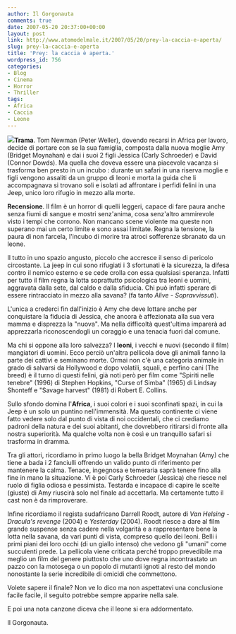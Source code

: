 ```yaml
---
author: Il Gorgonauta
comments: true
date: 2007-05-20 20:37:00+00:00
layout: post
link: http://www.atomodelmale.it/2007/05/20/prey-la-caccia-e-aperta/
slug: prey-la-caccia-e-aperta
title: 'Prey: la caccia è aperta.'
wordpress_id: 756
categories:
- Blog
- Cinema
- Horror
- Thriller
tags:
- Africa
- Caccia
- Leone
---
```


![](http://www.atomodelmale.it/wp-content/uploads/2008/10/prey.jpg)**Trama**. Tom Newman (Peter Weller), dovendo recarsi in Africa per lavoro, decide di portare con se la sua famiglia, composta dalla nuova moglie Amy (Bridget Moynahan) e dai i suoi 2 figli Jessica (Carly Schroeder) e David (Connor Dowds). Ma quella che doveva essere una piacevole vacanza si trasforma ben presto in un incubo : durante un safari in una riserva moglie e figli vengono assaliti da un gruppo di leoni e morta la guida che li accompagnava si trovano soli e isolati ad affrontare i perfidi felini in una Jeep, unico loro rifugio in mezzo alla morte.

**Recensione**. Il film è un horror di quelli leggeri, capace di fare paura anche senza fiumi di sangue e mostri senz'anima, cosa senz'altro ammirevole visto i tempi che corrono. Non mancano scene violente ma queste non superano mai un certo limite e sono assai limitate. Regna la tensione, la paura di non farcela, l'incubo di morire tra atroci sofferenze sbranato da un leone.

Il tutto in uno spazio angusto, piccolo che accresce il senso di pericolo circostante. La jeep in cui sono rifugiati i 3 sfortunati è la sicurezza, la difesa contro il nemico esterno e se cede crolla con essa qualsiasi speranza. Infatti per tutto il film regna la lotta soprattutto psicologica tra leoni e uomini, aggravata dalla sete, dal caldo e dalla sfiducia. Chi può infatti sperare di essere rintracciato in mezzo alla savana? (fa tanto _Alive - Sopravvissuti_).

<!-- more -->


L'unica a crederci fin dall'inizio è Amy che deve lottare anche per conquistare la fiducia di Jessica, che ancora è affezionata alla sua vera mamma e disprezza la "nuova". Ma nella difficoltà quest'ultima imparerà ad apprezzarla riconoscendogli un coraggio e una tenacia fuori dal comune.

Ma chi si oppone alla loro salvezza? I **leoni**, i vecchi e nuovi (secondo il film) mangiatori di uomini. Ecco perciò un'altra pellicola dove gli animali fanno la parte dei cattivi e seminano morte. Ormai non c'è una categoria animale in grado di salvarsi da Hollywood e dopo volatili, squali, e perfino cani (The breed) è il turno di questi felini, già noti però per film come "Spiriti nelle tenebre" (1996) di Stephen Hopkins, "Curse of Simba" (1965) di Lindsay Shonteff e "Savage harvest" (1981) di Robert E. Collins.

Sullo sfondo domina l'**Africa**, i suoi colori e i suoi sconfinati spazi, in cui la Jeep è un solo un puntino nell'immensità. Ma questo continente ci viene fatto vedere solo dal punto di vista di noi occidentali, che ci crediamo padroni della natura e dei suoi abitanti, che dovrebbero ritirarsi di fronte alla nostra superiorità. Ma qualche volta non è così e un tranquillo safari si trasforma in dramma.

Tra gli attori, ricordiamo in primo luogo la bella Bridget Moynahan (Amy) che tiene a bada i 2 fanciulli offrendo un valido punto di riferimento per mantenere la calma. Tenace, ingegnosa e temeraria saprà tenere fino alla fine in mano la situazione. Vi è poi Carly Schroeder (Jessica) che riesce nel ruolo di figlia odiosa e pessimista. Testarda e incapace di capire le scelte (giuste) di Amy riuscirà solo nel finale ad accettarla. Ma certamente tutto il cast non è da rimproverare.

Infine ricordiamo il regista sudafricano Darrell Roodt, autore di _Van Helsing - Dracula's revenge_ (2004) e _Yesterday_ (2004). Roodt riesce a dare al film grande suspense senza cadere nella volgarità e a rappresentare bene la lotta nella savana, da vari punti di vista, compreso quello dei leoni. Belli i primi piani dei loro occhi (di un giallo intenso) che vedono gli "umani" come succulenti prede. La pellicola viene criticata perché troppo prevedibile ma meglio un film del genere piuttosto che uno dove regna incontrastato un pazzo con la motosega o un popolo di mutanti ignoti al resto del mondo nonostante la serie incredibile di omicidi che commettono.

Volete sapere il finale? Non ve lo dico ma non aspettatevi una conclusione facile facile, il seguito potrebbe sempre apparire nella sale.

E poi una nota canzone diceva che il leone si era addormentato.

Il Gorgonauta.
